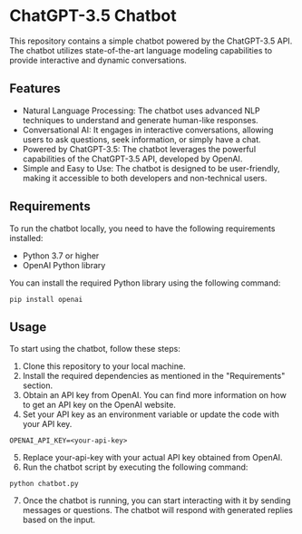 # ChatGPT-3.5 Chatbot

This repository contains a simple chatbot powered by the ChatGPT-3.5 API. The chatbot utilizes state-of-the-art language modeling capabilities to provide interactive and dynamic conversations.

## Features

- Natural Language Processing: The chatbot uses advanced NLP techniques to understand and generate human-like responses.
- Conversational AI: It engages in interactive conversations, allowing users to ask questions, seek information, or simply have a chat.
- Powered by ChatGPT-3.5: The chatbot leverages the powerful capabilities of the ChatGPT-3.5 API, developed by OpenAI.
- Simple and Easy to Use: The chatbot is designed to be user-friendly, making it accessible to both developers and non-technical users.

## Requirements

To run the chatbot locally, you need to have the following requirements installed:

- Python 3.7 or higher
- OpenAI Python library

You can install the required Python library using the following command:

```shell
pip install openai
```

## Usage
To start using the chatbot, follow these steps:

1. Clone this repository to your local machine.
2. Install the required dependencies as mentioned in the "Requirements" section.
3. Obtain an API key from OpenAI. You can find more information on how to get an API key on the OpenAI website.
4. Set your API key as an environment variable or update the code with your API key.

```
OPENAI_API_KEY=<your-api-key>
```

5. Replace your-api-key with your actual API key obtained from OpenAI.
6. Run the chatbot script by executing the following command:

```shell
python chatbot.py
```

7. Once the chatbot is running, you can start interacting with it by sending messages or questions. The chatbot will respond with generated replies based on the input.